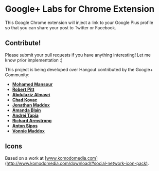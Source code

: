 Google+ Labs for Chrome Extension
=====================================

This Google Chrome extension will inject a link to your Google Plus profile so
that you can share your post to Twitter or Facebook.

Contribute!
-----------------
Please submit your pull requests if you have anything interesting! Let me know
prior implementation :)

This project is being developed over Hangout contributed by the Google+ Community:

* **[Mohamed Mansour](https://plus.google.com/116805285176805120365/about)**
* **[Robert Pitt](https://plus.google.com/110106586947414476573/about)**
* **[Abdulaziz Almasri](https://plus.google.com/111527885487195837091/about)**
* **[Chad Kovac](https://plus.google.com/u/0/101127986898473915473/about)**
* **[Jonathan Maddox](https://plus.google.com/u/1/104119608064940163872/about)**
* **[Amanda Blain](https://plus.google.com/107982618909749811163/about)**
* **[Andrei Tapia](https://plus.google.com/107800302718748064149/about)**
* **[Richard Armstrong](https://plus.google.com/104402405191672553545/about)**
* **[Anton Sipos](https://plus.google.com/110262116694098837533/about)**
* **[Vonnie Maddox](https://plus.google.com/105379455503573392209/about)**

Icons
-----------------
Based on a work at [www.komodomedia.com](http://www.komodomedia.com/download/#social-network-icon-pack).

